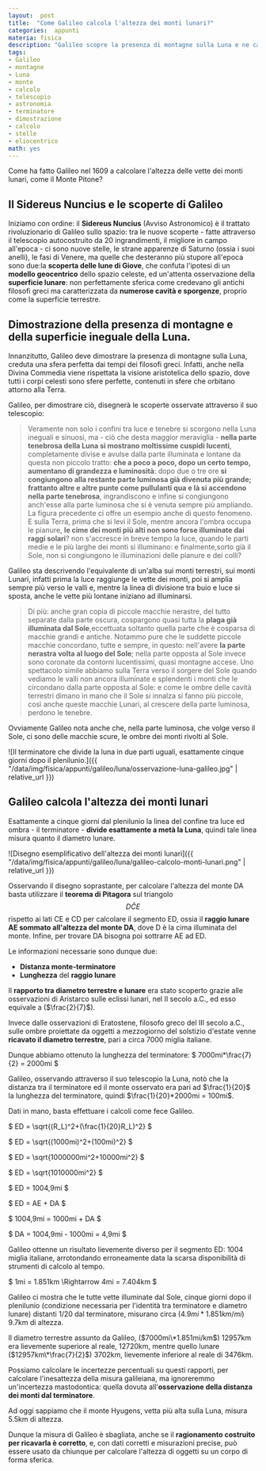 ```yaml
---
layout:  post
title:  "Come Galileo calcola l'altezza dei monti lunari?"
categories:  appunti
materia: fisica
description: "Galileo scopre la presenza di montagne sulla Luna e ne calcola l'altezza attraverso le osservazioni con il suo telescopio."
tags:
- Galileo
- montagne
- Luna
- monte
- calcolo
- telescopio
- astronomia
- terminatore
- dimostrazione
- calcolo
- stelle
- eliocentrico
math: yes
---
```

Come ha fatto Galileo nel 1609 a calcolare l'altezza delle vette dei monti lunari, come il Monte Pitone?


## Il Sidereus Nuncius e le scoperte di Galileo

Iniziamo con ordine: il **Sidereus Nuncius** (Avviso Astronomico) è il trattato rivoluzionario di Galileo sullo spazio: tra le nuove scoperte - fatte attraverso il telescopio autocostruito da 20 ingrandimenti, il migliore in campo all'epoca - ci sono nuove stelle, le strane apparenze di Saturno (ossia i suoi anelli), le fasi di Venere, ma quelle che desteranno più stupore all'epoca sono due:la **scoperta delle lune di Giove**, che confuta l'ipotesi di un **modello geocentrico** dello spazio celeste, ed un'attenta osservazione della **superficie lunare**: non perfettamente sferica come credevano gli antichi filosofi greci ma caratterizzata da **numerose cavità e sporgenze**, proprio come la superficie terrestre.

## Dimostrazione della presenza di montagne e della superficie ineguale della Luna.

Innanzitutto, Galileo deve dimostrare la presenza di montagne sulla Luna, creduta una sfera perfetta dai tempi dei filosofi greci. Infatti, anche nella Divina Commedia viene rispettata la visione aristotelica dello spazio, dove tutti i corpi celesti sono sfere perfette, contenuti in sfere che orbitano attorno alla Terra. 

Galileo, per dimostrare ciò, disegnerà le scoperte osservate attraverso il suo telescopio:

> Veramente non solo i confini tra luce e tenebre si scorgono nella Luna ineguali e sinuosi, ma - ciò che desta maggior meraviglia - **nella parte tenebrosa della Luna si mostrano moltissime cuspidi lucenti**, completamente divise e avulse dalla parte illuminata e lontane da questa non piccolo tratto: **che a poco a poco, dopo un certo tempo, aumentano di grandezza e luminosità**: dopo due o tre ore **si congiungono alla restante parte luminosa già divenuta più grande; frattanto altre e altre punte come pullulanti qua e là si accendono nella parte tenebrosa**, ingrandiscono e infine si congiungono anch'esse alla parte luminosa che si è venuta sempre più ampliando. La figura precedente ci offre un esempio anche di questo fenomeno. E sulla Terra, prima che si levi il Sole, mentre ancora l'ombra occupa le pianure, **le cime dei monti più alti non sono forse illuminate dai raggi solari**? non s'accresce in breve tempo la luce, quando le parti medie e le più larghe dei monti si illuminano: e finalmente,sorto già il Sole, non si congiungono le illuminazioni delle pianure e dei colli?

Galileo sta descrivendo l'equivalente di un'alba sui monti terrestri, sui monti Lunari, infatti prima la luce raggiunge le vette dei monti, poi si amplia sempre più verso le valli e, mentre la linea di divisione tra buio e luce si sposta, anche le vette più lontane iniziano ad illuminarsi.

> Di più: anche gran copia di piccole macchie nerastre, del tutto separate dalla parte oscura, cospargono quasi tutta la **plaga già illuminata dal Sole**,eccettuata soltanto quella parte che è cosparsa di macchie grandi e antiche. Notammo pure che le suddette piccole macchie concordano, tutte e sempre, in questo: nell'avere **la parte nerastra volta al luogo del Sole**; nella parte opposta al Sole invece sono coronate da contorni lucentissimi, quasi montagne accese. Uno spettacolo simile abbiamo sulla Terra verso il sorgere del Sole quando vediamo le valli non ancora illuminate e splendenti i monti che le circondano dalla parte opposta al Sole: e come le ombre delle cavità terrestri dimano in mano che il Sole si innalza si fanno più piccole, così anche queste macchie Lunari, al crescere della parte luminosa, perdono le tenebre.

Ovviamente Galileo nota anche che, nella parte luminosa, che volge verso il Sole, ci sono delle macchie scure, le ombre dei monti rivolti al Sole.

![Il terminatore che divide la luna in due parti uguali, esattamente cinque giorni dopo il plenilunio.]({{ "/data/img/fisica/appunti/galileo/luna/osservazione-luna-galileo.jpg" | relative_url }})

## Galileo calcola l'altezza dei monti lunari


Esattamente a cinque giorni dal plenilunio la linea del confine tra luce ed ombra - il terminatore - **divide esattamente a metà la Luna**, quindi tale linea misura quanto il diametro lunare. 

![Disegno esemplificativo dell'altezza dei monti lunari]({{ "/data/img/fisica/appunti/galileo/luna/galileo-calcolo-monti-lunari.png" | relative_url }})


Osservando il disegno soprastante, per calcolare l'altezza del monte DA basta utilizzare il **teorema di Pitagora** sul triangolo $$ D\hat{C}E$$ rispetto ai lati CE e CD per calcolare il segmento ED, ossia il **raggio lunare AE sommato all'altezza del monte DA**, dove D è la cima illuminata del monte. Infine, per trovare DA bisogna poi sottrarre AE ad ED.

Le informazioni necessarie sono dunque due:

* **Distanza monte-terminatore**
* **Lunghezza** del **raggio lunare**

Il **rapporto tra diametro terrestre e lunare** era stato scoperto grazie alle osservazioni di Aristarco sulle eclissi lunari, nel II secolo a.C., ed esso equivale a ($\frac{2}{7}$). 

Invece dalle osservazioni di Eratostene, filosofo greco del III secolo a.C., sulle ombre proiettate da oggetti a mezzogiorno del solstizio d'estate venne **ricavato il diametro terrestre**, pari a circa 7000 miglia italiane. 

Dunque abbiamo ottenuto la lunghezza del terminatore: $ 7000mi*\frac{7}{2} = 2000mi $

Galileo, osservando attraverso il suo telescopio la Luna, notò che la distanza tra il terminatore ed il monte osservato era pari ad $\frac{1}{20}$ la lunghezza del terminatore, quindi $\frac{1}{20}*2000mi = 100mi$.

Dati in mano, basta effettuare i calcoli come fece Galileo.

$ ED = \sqrt{(R_L)^2+(\frac{1}{20}R_L)^2} $

$ ED = \sqrt{(1000mi)^2+(100mi)^2} $


$ ED = \sqrt{1000000mi^2+10000mi^2} $

$ ED = \sqrt{1010000mi^2} $

$ ED = 1004,9mi $

$ ED = AE + DA $

$ 1004,9mi = 1000mi + DA $

$ DA = 1004,9mi - 1000mi = 4,9mi $

Galileo ottenne un risultato lievemente diverso per il segmento ED: 1004 miglia italiane, arrotondando erroneamente data la scarsa disponibilità di strumenti di calcolo al tempo. 

$ 1mi = 1.851km \Rightarrow 4mi = 7.404km $

Galileo ci mostra che le tutte vette illuminate dal Sole, cinque giorni dopo il plenilunio (condizione necessaria per l'identità tra terminatore e diametro lunare) distanti 1/20 dal terminatore, misurano circa ($4.9mi*1.851km/mi$) 9.7km di altezza. 

Il diametro terrestre assunto da Galileo, ($7000mi\*1.851mi/km$) 12957km era lievemente superiore al reale, 12720km, mentre quello lunare ($12957km\*\frac{7}{2}$) 3702km, lievemente inferiore al reale di 3476km. 

Possiamo calcolare le incertezze percentuali su questi rapporti, per calcolare l'inesattezza della misura galileiana, ma ignoreremmo un'incertezza mastodontica: quella dovuta all'**osservazione della distanza dei monti dal terminatore**. 

Ad oggi sappiamo che il monte Hyugens, vetta più alta sulla Luna, misura 5.5km di altezza. 

Dunque la misura di Galileo è sbagliata, anche se il **ragionamento costruito per ricavarla è corretto**, e, con dati corretti e misurazioni precise, può essere usato da chiunque per calcolare l'altezza di oggetti su un corpo di forma sferica.

